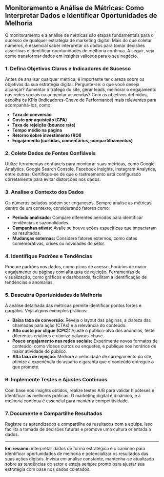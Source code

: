 
## Monitoramento e Análise de Métricas: Como Interpretar Dados e Identificar Oportunidades de Melhoria

O monitoramento e a análise de métricas são etapas fundamentais para o sucesso de qualquer estratégia de marketing digital. Mais do que coletar números, é essencial saber interpretar os dados para tomar decisões assertivas e identificar oportunidades de melhoria contínua. A seguir, veja como transformar dados em insights valiosos para o seu negócio.

### 1. **Defina Objetivos Claros e Indicadores de Sucesso**

Antes de analisar qualquer métrica, é importante ter clareza sobre os objetivos da sua estratégia digital. Pergunte-se: o que você deseja alcançar? Aumentar o tráfego do site, gerar leads, melhorar o engajamento nas redes sociais ou aumentar as vendas? Com os objetivos definidos, escolha os KPIs (Indicadores-Chave de Performance) mais relevantes para acompanhá-los, como:

- **Taxa de conversão**
- **Custo por aquisição (CPA)**
- **Taxa de rejeição (bounce rate)**
- **Tempo médio na página**
- **Retorno sobre investimento (ROI)**
- **Engajamento (curtidas, comentários, compartilhamentos)**

### 2. **Colete Dados de Fontes Confiáveis**

Utilize ferramentas confiáveis para monitorar suas métricas, como Google Analytics, Google Search Console, Facebook Insights, Instagram Analytics, entre outras. Certifique-se de que o rastreamento está configurado corretamente para evitar distorções nos dados.

### 3. **Analise o Contexto dos Dados**

Os números isolados podem ser enganosos. Sempre analise as métricas dentro de um contexto, considerando fatores como:

- **Período analisado:** Compare diferentes períodos para identificar tendências e sazonalidades.
- **Campanhas ativas:** Avalie se houve ações específicas que impactaram os resultados.
- **Mudanças externas:** Considere fatores externos, como datas comemorativas, crises ou novidades do setor.

### 4. **Identifique Padrões e Tendências**

Procure padrões nos dados, como picos de acesso, horários de maior engajamento ou páginas com alta taxa de rejeição. Ferramentas de visualização, como gráficos e dashboards, facilitam a identificação de tendências e anomalias.

### 5. **Descubra Oportunidades de Melhoria**

A análise detalhada das métricas permite identificar pontos fortes e gargalos. Veja alguns exemplos práticos:

- **Baixa taxa de conversão:** Reveja o layout das páginas, a clareza das chamadas para ação (CTAs) e a relevância do conteúdo.
- **Alto custo por clique (CPC):** Ajuste o público-alvo dos anúncios, teste diferentes criativos e otimize palavras-chave.
- **Pouco engajamento nas redes sociais:** Experimente novos formatos de conteúdo, como vídeos curtos ou enquetes, e publique nos horários de maior atividade do público.
- **Alta taxa de rejeição:** Melhore a velocidade de carregamento do site, otimize a experiência do usuário e garanta que o conteúdo entregue o que promete.

### 6. **Implemente Testes e Ajustes Contínuos**

Com base nos insights obtidos, realize testes A/B para validar hipóteses e identificar as melhores práticas. O marketing digital é dinâmico, e a melhoria contínua é essencial para manter a competitividade.

### 7. **Documente e Compartilhe Resultados**

Registre os aprendizados e compartilhe os resultados com a equipe. Isso facilita a tomada de decisões futuras e promove uma cultura orientada a dados.

---

**Em resumo:** interpretar dados de forma estratégica é o caminho para identificar oportunidades de melhoria e potencializar os resultados das suas ações digitais. Invista em análise constante, mantenha-se atualizado sobre as tendências do setor e esteja sempre pronto para ajustar sua estratégia com base nos dados coletados.
```
